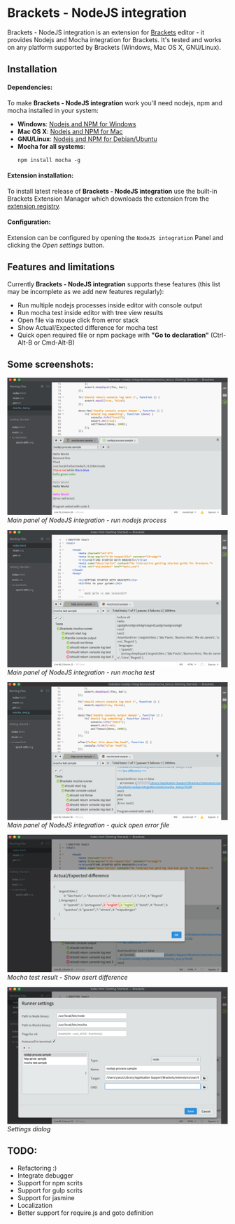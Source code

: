 # Brackets - NodeJS integration

Brackets - NodeJS integration is an extension for [Brackets](http://brackets.io/) editor - it provides Nodejs and Mocha integration for Brackets.
It's tested and works on any platform supported by Brackets (Windows, Mac OS X, GNU/Linux).

## Installation

#### Dependencies:
To make **Brackets - NodeJS integration** work you'll need nodejs, npm and mocha installed in your system:

- **Windows**: [Nodejs and NPM for Windows](https://nodejs.org/en/download/)
- **Mac OS X**: [Nodejs and NPM for Mac](https://nodejs.org/en/download/package-manager/#osx)
- **GNU/Linux**: [Nodejs and NPM for Debian/Ubuntu](https://nodejs.org/en/download/package-manager/#debian-and-ubuntu-based-linux-distributions)
- **Mocha for all systems**:
   ```
   npm install mocha -g
   ```

#### Extension installation:
To install latest release of **Brackets - NodeJS integration** use the built-in Brackets Extension Manager which downloads the extension from the [extension registry](https://brackets-registry.aboutweb.com/).

#### Configuration:
Extension can be configured by opening the `NodeJS integration` Panel and clicking the *Open settings* button.

## Features and limitations

Currently **Brackets - NodeJS integration** supports these features (this list may be incomplete as we add new features regularly):

- Run multiple nodejs processes inside editor with console output
- Run mocha test inside editor with tree view results
- Open file via mouse click from error stack
- Show Actual/Expected difference for mocha test
- Quick open required file or npm package with **"Go to declaration"** (Ctrl-Alt-B or Cmd-Alt-B)

## Some screenshots:

![main](screenshots/main.png)  
*Main panel of NodeJS integration - run nodejs process*

![mocha](screenshots/mocha.png)  
*Main panel of NodeJS integration - run mocha test*

![goto_error](screenshots/goto_error.png)  
*Main panel of NodeJS integration - quick open error file*

![asert_diff](screenshots/asert_diff.png)  
*Mocha test result - Show asert difference*

![settings](screenshots/settings.png)  
*Settings dialog*

## TODO:

- Refactoring :)
- Integrate debugger
- Support for npm scrits
- Support for gulp scrits
- Support for jasmine
- Localization
- Better support for require.js and goto definition
